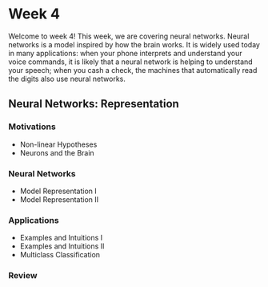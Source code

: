 # Week 4

Welcome to week 4! This week, we are covering neural networks. Neural networks is a model inspired by how the brain works. It is widely used today in many applications: when your phone interprets and understand your voice commands, it is likely that a neural network is helping to understand your speech; when you cash a check, the machines that automatically read the digits also use neural networks.

## Neural Networks: Representation

### Motivations
- Non-linear Hypotheses
- Neurons and the Brain
### Neural Networks
- Model Representation I
- Model Representation II
### Applications
- Examples and Intuitions I
- Examples and Intuitions II
- Multiclass Classification
### Review


